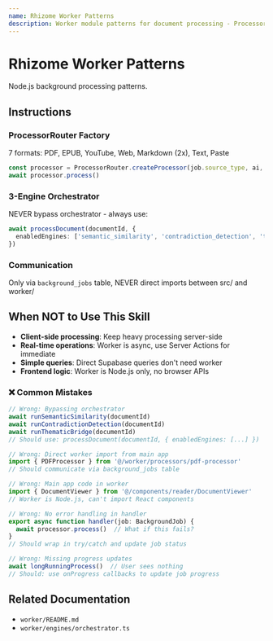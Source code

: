 ```yaml
---
name: Rhizome Worker Patterns
description: Worker module patterns for document processing - ProcessorRouter factory for 7 formats, 3-engine orchestrator (Semantic, Contradiction, Thematic), Zod validation for all outputs. NEVER bypass orchestrator, NEVER cross-import with main app. Use when working with worker/ directory. Trigger keywords: worker, ProcessorRouter, orchestrator, processDocument, PDF processor, EPUB processor, semantic_similarity, contradiction_detection, thematic_bridge, worker/processors, worker/engines, background_jobs.
---
```


# Rhizome Worker Patterns

Node.js background processing patterns.

## Instructions

### ProcessorRouter Factory

7 formats: PDF, EPUB, YouTube, Web, Markdown (2x), Text, Paste

```typescript
const processor = ProcessorRouter.createProcessor(job.source_type, ai, supabase, job)
await processor.process()
```

### 3-Engine Orchestrator

NEVER bypass orchestrator - always use:

```typescript
await processDocument(documentId, {
  enabledEngines: ['semantic_similarity', 'contradiction_detection', 'thematic_bridge']
})
```

### Communication

Only via `background_jobs` table, NEVER direct imports between src/ and worker/

## When NOT to Use This Skill

- **Client-side processing**: Keep heavy processing server-side
- **Real-time operations**: Worker is async, use Server Actions for immediate
- **Simple queries**: Direct Supabase queries don't need worker
- **Frontend logic**: Worker is Node.js only, no browser APIs

### ❌ Common Mistakes

```typescript
// Wrong: Bypassing orchestrator
await runSemanticSimilarity(documentId)
await runContradictionDetection(documentId)
await runThematicBridge(documentId)
// Should use: processDocument(documentId, { enabledEngines: [...] })

// Wrong: Direct worker import from main app
import { PDFProcessor } from '@/worker/processors/pdf-processor'
// Should communicate via background_jobs table

// Wrong: Main app code in worker
import { DocumentViewer } from '@/components/reader/DocumentViewer'
// Worker is Node.js, can't import React components

// Wrong: No error handling in handler
export async function handler(job: BackgroundJob) {
  await processor.process()  // What if this fails?
}
// Should wrap in try/catch and update job status

// Wrong: Missing progress updates
await longRunningProcess()  // User sees nothing
// Should: use onProgress callbacks to update job progress
```

## Related Documentation

- `worker/README.md`
- `worker/engines/orchestrator.ts`
